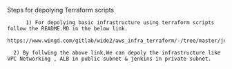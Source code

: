 Steps for depolying Terraform scripts   
      
      	  1) For depolying basic infrastructure using terraform scripts follow the README.MD in the below link. 
	  	       https://www.wingd.com/gitlab/wide2/aws_infra_terraform/-/tree/master/jenkins 
		       		   
	  2) By follwing the above link,We can depoly the infrastructure like VPC Networking , ALB in public subnet & jenkins in private subnet.
					  
